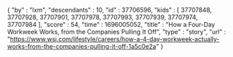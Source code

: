 {
  "by" : "lxm",
  "descendants" : 10,
  "id" : 37706596,
  "kids" : [ 37707848, 37707928, 37707901, 37707978, 37707993, 37707939, 37707974, 37707984 ],
  "score" : 54,
  "time" : 1696005052,
  "title" : "How a Four-Day Workweek Works, from the Companies Pulling It Off",
  "type" : "story",
  "url" : "https://www.wsj.com/lifestyle/careers/how-a-4-day-workweek-actually-works-from-the-companies-pulling-it-off-1a5c0e2a"
}
